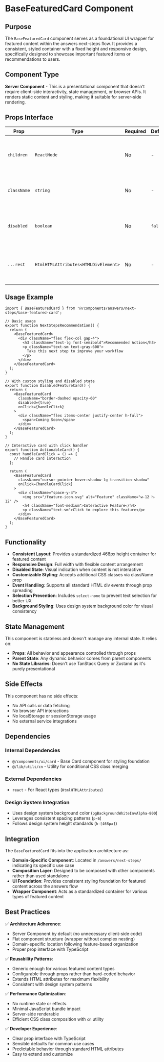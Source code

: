 # BaseFeaturedCard Component

## Purpose
The `BaseFeaturedCard` component serves as a foundational UI wrapper for featured content within the answers next-steps flow. It provides a consistent, styled container with a fixed height and responsive design, specifically designed to showcase important featured items or recommendations to users.

## Component Type
**Server Component** - This is a presentational component that doesn't require client-side interactivity, state management, or browser APIs. It renders static content and styling, making it suitable for server-side rendering.

## Props Interface

| Prop | Type | Required | Default | Description |
|------|------|----------|---------|-------------|
| `children` | `ReactNode` | No | - | Content to be rendered inside the featured card |
| `className` | `string` | No | - | Additional CSS classes to customize styling |
| `disabled` | `boolean` | No | `false` | Whether the card should appear in a disabled state |
| `...rest` | `HtmlHTMLAttributes<HTMLDivElement>` | No | - | All standard HTML div attributes (onClick, onHover, etc.) |

## Usage Example

```tsx
import { BaseFeaturedCard } from '@/components/answers/next-steps/base-featured-card';

// Basic usage
export function NextStepsRecommendation() {
  return (
    <BaseFeaturedCard>
      <div className="flex flex-col gap-4">
        <h3 className="text-lg font-semibold">Recommended Action</h3>
        <p className="text-sm text-gray-600">
          Take this next step to improve your workflow
        </p>
      </div>
    </BaseFeaturedCard>
  );
}

// With custom styling and disabled state
export function DisabledFeatureCard() {
  return (
    <BaseFeaturedCard 
      className="border-dashed opacity-60" 
      disabled={true}
      onClick={handleClick}
    >
      <div className="flex items-center justify-center h-full">
        <span>Coming Soon</span>
      </div>
    </BaseFeaturedCard>
  );
}

// Interactive card with click handler
export function ActionableCard() {
  const handleCardClick = () => {
    // Handle card interaction
  };

  return (
    <BaseFeaturedCard 
      className="cursor-pointer hover:shadow-lg transition-shadow"
      onClick={handleCardClick}
    >
      <div className="space-y-4">
        <img src="/feature-icon.svg" alt="Feature" className="w-12 h-12" />
        <h4 className="font-medium">Interactive Feature</h4>
        <p className="text-sm">Click to explore this feature</p>
      </div>
    </BaseFeaturedCard>
  );
}
```

## Functionality

- **Consistent Layout**: Provides a standardized 468px height container for featured content
- **Responsive Design**: Full width with flexible content arrangement
- **Disabled State**: Visual indication when content is not interactive
- **Customizable Styling**: Accepts additional CSS classes via className prop
- **Event Handling**: Supports all standard HTML div events through prop spreading
- **Selection Prevention**: Includes `select-none` to prevent text selection for better UX
- **Background Styling**: Uses design system background color for visual consistency

## State Management

This component is stateless and doesn't manage any internal state. It relies on:
- **Props**: All behavior and appearance controlled through props
- **Parent State**: Any dynamic behavior comes from parent components
- **No State Libraries**: Doesn't use TanStack Query or Zustand as it's purely presentational

## Side Effects

This component has no side effects:
- No API calls or data fetching
- No browser API interactions
- No localStorage or sessionStorage usage
- No external service integrations

## Dependencies

### Internal Dependencies
- `@/components/ui/card` - Base Card component for styling foundation
- `@/lib/utils/cn` - Utility for conditional CSS class merging

### External Dependencies
- `react` - For React types (`HtmlHTMLAttributes`)

### Design System Integration
- Uses design system background color (`pgBackgroundWhiteInvAlpha-800`)
- Leverages consistent spacing patterns (`p-6`)
- Follows design system height standards (`h-[468px]`)

## Integration

The `BaseFeaturedCard` fits into the application architecture as:

- **Domain-Specific Component**: Located in `/answers/next-steps/` indicating its specific use case
- **Composition Layer**: Designed to be composed with other components rather than used standalone
- **UI Foundation**: Provides consistent styling foundation for featured content across the answers flow
- **Wrapper Component**: Acts as a standardized container for various types of featured content

## Best Practices

✅ **Architecture Adherence**:
- Server Component by default (no unnecessary client-side code)
- Flat component structure (wrapper without complex nesting)
- Domain-specific location following feature-based organization
- Proper prop interface with TypeScript

✅ **Reusability Patterns**:
- Generic enough for various featured content types
- Configurable through props rather than hard-coded behavior
- Extends HTML attributes for maximum flexibility
- Consistent with design system patterns

✅ **Performance Optimization**:
- No runtime state or effects
- Minimal JavaScript bundle impact
- Server-side renderable
- Efficient CSS class composition with `cn` utility

✅ **Developer Experience**:
- Clear prop interface with TypeScript
- Sensible defaults for common use cases
- Predictable behavior through standard HTML attributes
- Easy to extend and customize